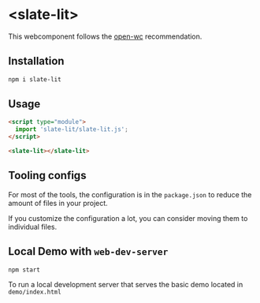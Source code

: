 # \<slate-lit>

This webcomponent follows the [open-wc](https://github.com/open-wc/open-wc) recommendation.

## Installation
```bash
npm i slate-lit
```

## Usage
```html
<script type="module">
  import 'slate-lit/slate-lit.js';
</script>

<slate-lit></slate-lit>
```



## Tooling configs

For most of the tools, the configuration is in the `package.json` to reduce the amount of files in your project.

If you customize the configuration a lot, you can consider moving them to individual files.

## Local Demo with `web-dev-server`
```bash
npm start
```
To run a local development server that serves the basic demo located in `demo/index.html`
